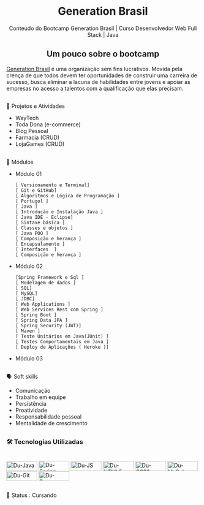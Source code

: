 
<h1 align="center">Generation Brasil</h1>
<p align="center">Conteúdo do Bootcamp Generation Brasil | Curso Desenvolvedor Web Full Stack | Java </p>



<h2 align="center"> Um pouco sobre o bootcamp </h2>
<p align="left"> <a href=“https://brazil.generation.org/2022/05/24/mes-de-maio-generation-brasil-celebra-nova-turma-de-programacao-em-java-full-stack-jr/“>Generation Brasil</a> é uma organização sem fins lucrativos. Movida pela crença de que todos devem ter oportunidades de construir uma carreira de sucesso, busca eliminar a lacuna de habilidades entre jovens e apoiar as empresas no acesso a talentos com a qualificação que elas precisam. </p>


##
<p align="center"></p>


📙  Projetos e Atividades

* WayTech
* Toda Dona (e-commerce)
* Blog Pessoal
* Farmacia (CRUD)
* LojaGames (CRUD)

      
##
🎯​ Módulos
* Módulo 01


      [ Versionamento e Terminal]
      [ Git e GitHub]
      [ Algoritmos e Lógica de Programação ]
      [ Portugol ]
      [ Java ]
      [ Introdução e Instalação Java ]
      [ Java IDE - Eclipse]
      [ Sintaxe básica ]
      [ Classes e objetos ]
      [ Java POO ]
      [ Composição e herança ]
      [ Encapsulamento ]
      [ Interfaces  ]
      [ Composição e herança ]
 

* Módulo 02

      [Spring Framework e Sql ]
      [ Modelagem de dados ]
      [ SQL]
      [ MySQL]
      [ JDBC]
      [ Web Applications ]
      [ Web Services Rest com Spring ]
      [ Spring Boot ]
      [ Spring Data JPA ]
      [ Spring Security (JWT)]
      [ Maven ]
      [ Teste Unitários em Java(JUnit) ]
      [ Testes Comportamentais em Java ]
      [ Deploy de Aplicações ( Heroku )]

* Módulo 03
##

🗣️ Soft skills

* Comunicação
* Trabalho em equipe
* Persistência
* Proatividade
* Responsabilidade pessoal
* Mentalidade de crescimento

 ##
 ### 🛠 Tecnologias Utilizadas
   <div style="display: inline_block"><br>
    <img align="center" alt="Du-Java" height="25" width="80" src="https://img.shields.io/badge/Java-ED8B00?style=for-the-badge&logo=java&logoColor=white">
    <img align="center" alt="Du-Spring" height="27" width="80" src="https://img.shields.io/badge/Spring_Boot-F2F4F9?style=for-the-badge&logo=spring-boot">
    <img align="center" alt="Du-JS" height="25" width="80" src="https://img.shields.io/badge/JavaScript-F7DF1E?style=for-the-badge&logo=javascript&logoColor=black">
    <img align="center" alt="Du-HTML5" height="25" width="80" src="https://img.shields.io/badge/HTML5-E34F26?style=for-the-badge&logo=html5&logoColor=white">
    <img align="center" alt="Du-CSS3" height="25" width="80" src="https://img.shields.io/badge/CSS3-1572B6?style=for-the-badge&logo=css3&logoColor=white">
    <img align="center" alt="Du-MySql" height="25" width="80" src="https://img.shields.io/badge/MySQL-005C84?style=for-the-badge&logo=mysql&logoColor=white">
    <img align="center" alt="Du-Git" height="25" width="80" src="https://img.shields.io/badge/GIT-E44C30?style=for-the-badge&logo=git&logoColor=white">
    <img align="center" alt="Du-Zomm" height="25" width="80" src="https://img.shields.io/badge/Zoom-2D8CFF?style=for-the-badge&logo=zoom&logoColor=white">
   </div>
   
##
📌 Status : Cursando 
